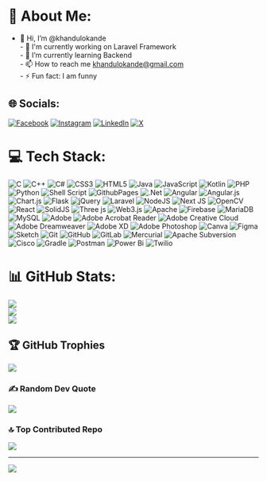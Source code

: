 # 💫 About Me:
- 👋 Hi, I’m @khandulokande<br>- 👀 I'm currently working on Laravel Framework<br>- 🌱 I’m currently learning Backend<br>- 📫 How to reach me khandulokande@gmail.com<br>- ⚡ Fun fact: I am funny


## 🌐 Socials:
[![Facebook](https://img.shields.io/badge/Facebook-%231877F2.svg?logo=Facebook&logoColor=white)](https://facebook.com/KhanduLokande) [![Instagram](https://img.shields.io/badge/Instagram-%23E4405F.svg?logo=Instagram&logoColor=white)](https://instagram.com/KhanduLokande) [![LinkedIn](https://img.shields.io/badge/LinkedIn-%230077B5.svg?logo=linkedin&logoColor=white)](https://linkedin.com/in/KhanduLokande) [![X](https://img.shields.io/badge/X-black.svg?logo=X&logoColor=white)](https://x.com/KhanduLokande) 

# 💻 Tech Stack:
![C](https://img.shields.io/badge/c-%2300599C.svg?style=plastic&logo=c&logoColor=white) ![C++](https://img.shields.io/badge/c++-%2300599C.svg?style=plastic&logo=c%2B%2B&logoColor=white) ![C#](https://img.shields.io/badge/c%23-%23239120.svg?style=plastic&logo=csharp&logoColor=white) ![CSS3](https://img.shields.io/badge/css3-%231572B6.svg?style=plastic&logo=css3&logoColor=white) ![HTML5](https://img.shields.io/badge/html5-%23E34F26.svg?style=plastic&logo=html5&logoColor=white) ![Java](https://img.shields.io/badge/java-%23ED8B00.svg?style=plastic&logo=openjdk&logoColor=white) ![JavaScript](https://img.shields.io/badge/javascript-%23323330.svg?style=plastic&logo=javascript&logoColor=%23F7DF1E) ![Kotlin](https://img.shields.io/badge/kotlin-%237F52FF.svg?style=plastic&logo=kotlin&logoColor=white) ![PHP](https://img.shields.io/badge/php-%23777BB4.svg?style=plastic&logo=php&logoColor=white) ![Python](https://img.shields.io/badge/python-3670A0?style=plastic&logo=python&logoColor=ffdd54) ![Shell Script](https://img.shields.io/badge/shell_script-%23121011.svg?style=plastic&logo=gnu-bash&logoColor=white) ![GithubPages](https://img.shields.io/badge/github%20pages-121013?style=plastic&logo=github&logoColor=white) ![.Net](https://img.shields.io/badge/.NET-5C2D91?style=plastic&logo=.net&logoColor=white) ![Angular](https://img.shields.io/badge/angular-%23DD0031.svg?style=plastic&logo=angular&logoColor=white) ![Angular.js](https://img.shields.io/badge/angular.js-%23E23237.svg?style=plastic&logo=angularjs&logoColor=white) ![Chart.js](https://img.shields.io/badge/chart.js-F5788D.svg?style=plastic&logo=chart.js&logoColor=white) ![Flask](https://img.shields.io/badge/flask-%23000.svg?style=plastic&logo=flask&logoColor=white) ![jQuery](https://img.shields.io/badge/jquery-%230769AD.svg?style=plastic&logo=jquery&logoColor=white) ![Laravel](https://img.shields.io/badge/laravel-%23FF2D20.svg?style=plastic&logo=laravel&logoColor=white) ![NodeJS](https://img.shields.io/badge/node.js-6DA55F?style=plastic&logo=node.js&logoColor=white) ![Next JS](https://img.shields.io/badge/Next-black?style=plastic&logo=next.js&logoColor=white) ![OpenCV](https://img.shields.io/badge/opencv-%23white.svg?style=plastic&logo=opencv&logoColor=white) ![React](https://img.shields.io/badge/react-%2320232a.svg?style=plastic&logo=react&logoColor=%2361DAFB) ![SolidJS](https://img.shields.io/badge/SolidJS-2c4f7c?style=plastic&logo=solid&logoColor=c8c9cb) ![Three js](https://img.shields.io/badge/threejs-black?style=plastic&logo=three.js&logoColor=white) ![Web3.js](https://img.shields.io/badge/web3.js-F16822?style=plastic&logo=web3.js&logoColor=white) ![Apache](https://img.shields.io/badge/apache-%23D42029.svg?style=plastic&logo=apache&logoColor=white) ![Firebase](https://img.shields.io/badge/firebase-a08021?style=plastic&logo=firebase&logoColor=ffcd34) ![MariaDB](https://img.shields.io/badge/MariaDB-003545?style=plastic&logo=mariadb&logoColor=white) ![MySQL](https://img.shields.io/badge/mysql-4479A1.svg?style=plastic&logo=mysql&logoColor=white) ![Adobe](https://img.shields.io/badge/adobe-%23FF0000.svg?style=plastic&logo=adobe&logoColor=white) ![Adobe Acrobat Reader](https://img.shields.io/badge/Adobe%20Acrobat%20Reader-EC1C24.svg?style=plastic&logo=Adobe%20Acrobat%20Reader&logoColor=white) ![Adobe Creative Cloud](https://img.shields.io/badge/Adobe%20Creative%20Cloud-DA1F26.svg?style=plastic&logo=Adobe%20Creative%20Cloud&logoColor=white) ![Adobe Dreamweaver](https://img.shields.io/badge/Adobe%20Dreamweaver-FF61F6.svg?style=plastic&logo=Adobe%20Dreamweaver&logoColor=white) ![Adobe XD](https://img.shields.io/badge/Adobe%20XD-470137?style=plastic&logo=Adobe%20XD&logoColor=#FF61F6) ![Adobe Photoshop](https://img.shields.io/badge/adobe%20photoshop-%2331A8FF.svg?style=plastic&logo=adobe%20photoshop&logoColor=white) ![Canva](https://img.shields.io/badge/Canva-%2300C4CC.svg?style=plastic&logo=Canva&logoColor=white) ![Figma](https://img.shields.io/badge/figma-%23F24E1E.svg?style=plastic&logo=figma&logoColor=white) ![Sketch](https://img.shields.io/badge/Sketch-FFB387?style=plastic&logo=sketch&logoColor=black) ![Git](https://img.shields.io/badge/git-%23F05033.svg?style=plastic&logo=git&logoColor=white) ![GitHub](https://img.shields.io/badge/github-%23121011.svg?style=plastic&logo=github&logoColor=white) ![GitLab](https://img.shields.io/badge/gitlab-%23181717.svg?style=plastic&logo=gitlab&logoColor=white) ![Mercurial](https://img.shields.io/badge/mercurial-999999.svg?style=plastic&logo=mercurial&logoColor=white) ![Apache Subversion](https://img.shields.io/badge/subversion-%23809CC9.svg?style=plastic&logo=subversion&logoColor=white) ![Cisco](https://img.shields.io/badge/cisco-%23049fd9.svg?style=plastic&logo=cisco&logoColor=black) ![Gradle](https://img.shields.io/badge/Gradle-02303A.svg?style=plastic&logo=Gradle&logoColor=white) ![Postman](https://img.shields.io/badge/Postman-FF6C37?style=plastic&logo=postman&logoColor=white) ![Power Bi](https://img.shields.io/badge/power_bi-F2C811?style=plastic&logo=powerbi&logoColor=black) ![Twilio](https://img.shields.io/badge/Twilio-F22F46?style=plastic&logo=Twilio&logoColor=white)
# 📊 GitHub Stats:
![](https://github-readme-stats.vercel.app/api?username=khandulokande&theme=default&hide_border=false&include_all_commits=true&count_private=false)<br/>
![](https://github-readme-streak-stats.herokuapp.com/?user=khandulokande&theme=default&hide_border=false)<br/>
![](https://github-readme-stats.vercel.app/api/top-langs/?username=khandulokande&theme=default&hide_border=false&include_all_commits=true&count_private=false&layout=compact)

## 🏆 GitHub Trophies
![](https://github-profile-trophy.vercel.app/?username=khandulokande&theme=dark&no-frame=false&no-bg=false&margin-w=4)

### ✍️ Random Dev Quote
![](https://quotes-github-readme.vercel.app/api?type=horizontal&theme=dark)

### 🔝 Top Contributed Repo
![](https://github-contributor-stats.vercel.app/api?username=khandulokande&limit=5&theme=dark&combine_all_yearly_contributions=true)

---
[![](https://visitcount.itsvg.in/api?id=khandulokande&icon=5&color=0)](https://visitcount.itsvg.in)

<!-- Proudly created with GPRM ( https://gprm.itsvg.in ) -->
